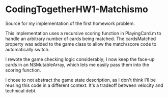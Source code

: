 CodingTogetherHW1-Matchismo
===========================

Source for my implementation of the first homework problem.

This implementation uses a recursive scoring function in PlayingCard.m to
handle an arbitrary number of cards being matched. The cardsMatched property
was added to the game class to allow the match/score code to automatically
switch.

I rewote the game checking logic considerably; I now keep the face-up cards in
an NSMutableArray, which lets me easily pass them into the scoring function.

I chose to not abstract the game state description, as I don't think I'll be
reusing this code in a different context.  It's a tradeoff between velocity and
technical debt.
